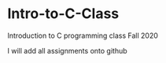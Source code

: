 # Intro-to-C-Class
Introduction to C programming class Fall 2020

I will add all assignments onto github